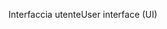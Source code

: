 <span data-ttu-id="c4818-101">Interfaccia utente</span><span class="sxs-lookup"><span data-stu-id="c4818-101">User interface (UI)</span></span>